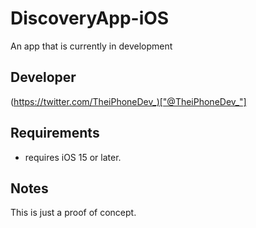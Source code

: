 # DiscoveryApp-iOS
An app that is currently in development


## Developer
(https://twitter.com/TheiPhoneDev_)["@TheiPhoneDev_"]

## Requirements
- requires iOS 15 or later.


## Notes
This is just a proof of concept.
